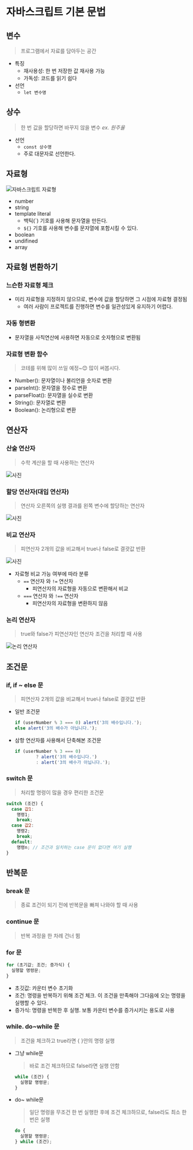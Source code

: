 # 자바스크립트 기본 문법

## 변수

> 프로그램에서 자료를 담아두는 공간

- 특징
  - 재사용성: 한 번 저장한 값 재사용 가능
  - 가독성: 코드를 읽기 쉽다
- 선언
  - `let 변수명`

## 상수

> 한 번 값을 할당하면 바꾸지 않을 변수 _ex. 원주율_

- 선언
  - `const 상수명`
  - 주로 대문자로 선언한다.

## 자료형

![자바스크립트 자료형](https://velog.velcdn.com/images/ewaterbin/post/11b59c85-57fc-4cef-acf0-deb973a3bd26/image.png)

- number
- string
- template literal
  - 백틱(`) 기호를 사용해 문자열을 만든다.
  - `${}` 기호를 사용해 변수를 문자열에 포함시킬 수 있다.
- boolean
- undifined
- array

## 자료형 변환하기

### 느슨한 자료형 체크

- 미리 자료형을 지정하지 않으므로, 변수에 값을 할당하면 그 시점에 자료형 결정됨
  - 여러 사람이 프로젝트를 진행하면 변수를 일관성있게 유지하기 어렵다.

### 자동 형변환

- 문자열을 사칙연산에 사용하면 자동으로 숫자형으로 변환됨

### 자료형 변환 함수

> 코테를 위해 많이 쓰일 예정~😊 많이 써봅시다.

- Number(): 문자열이나 불리언을 숫자로 변환
- parseInt(): 문자열을 정수로 변환
- parseFloat(): 문자열을 실수로 변환
- String(): 문자열로 변환
- Boolean(): 논리형으로 변환

## 연산자

### 산술 연산자

> 수학 계산을 할 때 사용하는 연산자

![사진](https://encrypted-tbn0.gstatic.com/images?q=tbn:ANd9GcQD4Fqe8lohSM-mbzyzJU_qx6rbq3v8zGaEwQ&s)

### 할당 연산자(대입 연산자)

> 연산자 오른쪽의 실행 결과를 왼쪽 변수에 할당하는 연산자

![사진](https://velog.velcdn.com/images%2Flolu1032%2Fpost%2F3761f870-5d9c-4a81-8e70-e9dad1830d46%2FJavaScript_assignOperators.png)

### 비교 연산자

> 피연산자 2개의 값을 비교해서 true나 false로 결괏값 반환

![사진](https://velog.velcdn.com/images%2Fmoonsemi1230%2Fpost%2F473a834e-3002-4f05-b372-4016c142e766%2F2startup-javascript-8-638.jpg)

- 자료형 비교 가능 여부에 따라 분류
  - `==` 연산자 와 `!=` 연산자
    - 피연산자의 자료형을 자동으로 변환해서 비교
  - `===` 연산자 와 `!==` 연산자
    - 피연산자의 자료형을 변환하지 않음

### 논리 연산자

> true와 false가 피연산자인 연산자
> 조건을 처리할 때 사용

![논리 연산자](https://blog.kakaocdn.net/dn/bcVDLF/btryDQjLxrd/y9KnebQrQGs4LSstxuFgsK/img.png)

## 조건문

### if, if ~ else 문

> 피연산자 2개의 값을 비교해서 true나 false로 결괏값 반환

- 일반 조건문

  ```javascript
  if (userNumber % 3 === 0) alert('3의 배수입니다.');
  else alert('3의 배수가 아닙니다.');
  ```

- 삼항 연산자를 사용해서 단축해본 조건문

  ```javascript
  if (userNumber % 3 === 0)
          ? alert('3의 배수입니다.')
          : alert('3의 배수가 아닙니다.');
  ```

### switch 문

> 처리할 명령이 많을 경우 편리한 조건문

```javascript
switch (조건) {
  case 값1:
    명령1;
    break;
  case 값2:
    명령2;
    break;
  default:
    명령n; // 조건과 일치하는 case 문이 없다면 여기 실행
}
```

## 반복문

### break 문

> 종료 조건이 되기 전에 반복문을 빠져 나와야 할 때 사용

### continue 문

> 반복 과정을 한 차례 건너 뜀

### for 문

```javascript
for (초기값; 조건; 증가식) {
  실행할 명령문;
}
```

- 초깃값: 카운터 변수 초기화
- 조건: 명령을 반복하기 위해 조건 체크. 이 조건을 만족해야 그다음에 오는 명령을 실행할 수 있다.
- 증가식: 명령을 반복한 후 실행. 보통 카운터 변수를 증가시키는 용도로 사용

### while. do~while 문

> 조건을 체크하고 true라면 { }안의 명령 실행

- 그냥 while문

  > 바로 조건 체크하므로 false라면 실행 안함

  ```javascript
  while (조건) {
    실행할 명령문;
  }
  ```

- do~ while문

  > 일단 명령을 무조건 한 번 실행한 후에 조건 체크하므로, false라도 최소 한 번은 실행

  ```javascript
  do {
    실행할 명령문;
  } while (조건);
  ```
